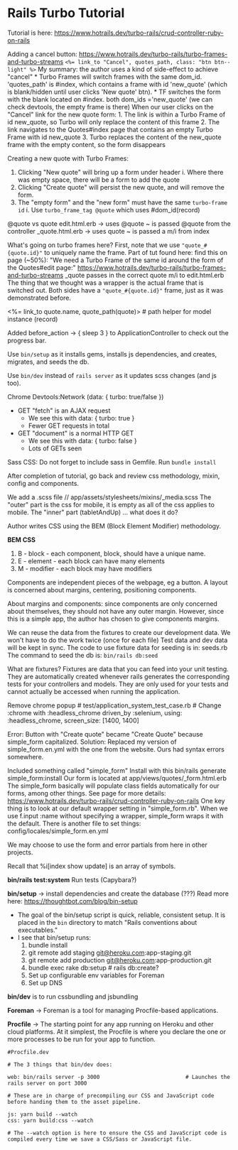 # Rails Turbo Tutorial

Tutorial is here:
https://www.hotrails.dev/turbo-rails/crud-controller-ruby-on-rails

Adding a cancel button:
https://www.hotrails.dev/turbo-rails/turbo-frames-and-turbo-streams
`<%= link_to "Cancel", quotes_path, class: "btn btn--light" %>`
My summary: the author uses a kind of side-effect to achieve "cancel"
	* Turbo Frames will switch frames with the same dom_id. 'quotes_path' is #index, which contains a frame with  id 'new_quote' (which is blank/hidden until user clicks 'New quote' btn).
	* TF switches the form with the blank located on #index. both dom_ids ='new_quote' (we can check devtools, the empty frame is there)
When our user clicks on the "Cancel" link for the new quote form:
	1. The link is within a Turbo Frame of id new_quote, so Turbo will only replace the content of this frame
	2. The link navigates to the Quotes#index page that contains an empty Turbo Frame with id new_quote
	3. Turbo replaces the content of the new_quote frame with the empty content, so the form disappears



Creating a new quote with Turbo Frames:
1. Clicking "New quote" will bring up a form under header
	i. Where there was empty space, there will be a form to add the quote
2. Clicking "Create quote" will persist the new quote, and will remove the form.
3. The "empty form" and the "new form" must have the same `turbo-frame id`
	i. Use `turbo_frame_tag @quote` which uses #dom_id(record)


@quote vs quote
	edit.html.erb -> uses @quote
		~ is passed @quote from the controller
	_quote.html.erb -> uses quote
		~ is passed a m/i from index

What's going on turbo frames here?
First, note that we use `"quote_#{quote.id}"` to uniquely name the frame.
Part of tut found here:
	find this on page (~50%): "We need a Turbo Frame of the same id around the form of the Quotes#edit page:"
	https://www.hotrails.dev/turbo-rails/turbo-frames-and-turbo-streams
_quote passes in the correct quote m/i to edit.html.erb
The thing that we thought was a wrapper is the actual frame that is switched out.
Both sides have a  `"quote_#{quote.id}"` frame, just as it was demonstrated before.


<%= link_to quote.name, quote_path(quote)>						# path helper for model instance (record)

Added before_action -> { sleep 3 } to ApplicationController to check out the progress bar.

Use `bin/setup` as it installs gems, installs js dependencies, and creates, migrates, and seeds the db.

Use `bin/dev` instead of `rails server` as it updates scss changes (and js too).

Chrome Devtools:Network (data: { turbo: true/false })
* GET "fetch" is an AJAX request
	- We see this with data: { turbo: true }
	- Fewer GET requests in total
* GET "document" is a normal HTTP GET
	- We see this with data: { turbo: false }
	- Lots of GETs seen

Sass CSS: Do not forget to include sass in Gemfile. Run `bundle install`

After completion of tutorial, go back and review css methodology, mixin, config and components.

We add a .scss file
	// app/assets/stylesheets/mixins/_media.scss
The "outer" part is the css for mobile, it is empty as all of the css applies to mobile.
The "inner" part (tabletAndUp) ... what does it do?

Author writes CSS using the BEM (Block Element Modifier) methodology.

**BEM CSS**
1. B - block - each component, block, should have a unique name.
2. E - element - each block can have many elements
3. M - modifier - each block may have modifiers

Components are independent pieces of the webpage, eg a button.
A layout is concerned about margins, centering, positioning components.

About margins and components: since components are only concerned about themselves, they should not have any outer margin. 
However, since this is a simple app, the author has chosen to give components margins.

We can reuse the data from the fixtures to create our development data.
We won't have to do the work twice (once for each file)
Test data and dev data will be kept in sync.
The code to use fixture data for seeding is in:
	seeds.rb
The command to seed the db is:
`bin/rails db:seed`

What are fixtures?
	Fixtures are data that you can feed into your unit testing. They are automatically created whenever rails generates the corresponding tests for your controllers and models. They are only used for your tests and cannot actually be accessed when running the application.

Remove chrome popup
	# test/application_system_test_case.rb
		# Change :chrome with :headless_chrome
		driven_by :selenium, using: :headless_chrome, screen_size: [1400, 1400]

Error: Button with "Create quote" became "Create Quote" because simple_form capitalized.
Solution: Replaced my version of simple_form.en.yml with the one from the website. Ours had syntax errors somewhere.

Included something called "simple_form"
Install with this
	bin/rails generate simple_form:install
Our form is located at
	app/views/quotes/_form.html.erb
The simple_form basically will populate class fields automatically for our forms, among other things. See page for more details:
	https://www.hotrails.dev/turbo-rails/crud-controller-ruby-on-rails
One key thing is to look at our default wrapper setting in "simple_form.rb".
When we use f.input :name without specifying a wrapper, simple_form wraps it with the default.
There is another file to set things:
	config/locales/simple_form.en.yml



We may choose to use the form and error partials from here in other projects.

Recall that %i[index show update] is an array of symbols.

**bin/rails test:system** Run tests (Capybara?)

**bin/setup** -> install dependencies and create the database (???)
Read more here: https://thoughtbot.com/blog/bin-setup
* The goal of the bin/setup script is quick, reliable, consistent setup. It is placed in the `bin` directory to match "Rails conventions about executables."
* I see that bin/setup runs:
	1. bundle install
	2. git remote add staging git@heroku.com:app-staging.git
	3. git remote add production git@heroku.com:app-production.git
	4. bundle exec rake db:setup 																									# rails db:create?
	5. Set up configurable env variables for Foreman
	6. Set up DNS

**bin/dev** is to run cssbundling and jsbundling

**Foreman** -> Foreman is a tool for managing Procfile-based applications.

**Procfile** -> The starting point for any app running on Heroku and other cloud platforms. At it simplest, the Procfile is where you declare the one or more processes to be run for your app to function.

```
#Procfile.dev

# The 3 things that bin/dev does:

web: bin/rails server -p 3000							# Launches the rails server on port 3000

# These are in charge of precompiling our CSS and JavaScript code before handing them to the asset pipeline. 

js: yarn build --watch
css: yarn build:css --watch

# The --watch option is here to ensure the CSS and JavaScript code is compiled every time we save a CSS/Sass or JavaScript file.
```